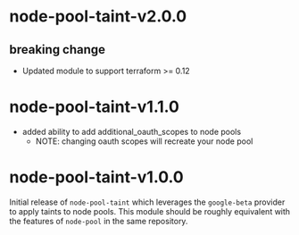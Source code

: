 # node-pool-taint-v2.0.0
## breaking change
- Updated module to support terraform >= 0.12

# node-pool-taint-v1.1.0
- added ability to add additional_oauth_scopes to node pools
  - NOTE: changing oauth scopes will recreate your node pool

# node-pool-taint-v1.0.0
Initial release of `node-pool-taint` which leverages the `google-beta` provider to apply taints to node pools. This module should be roughly equivalent with the features of `node-pool` in the same repository.
